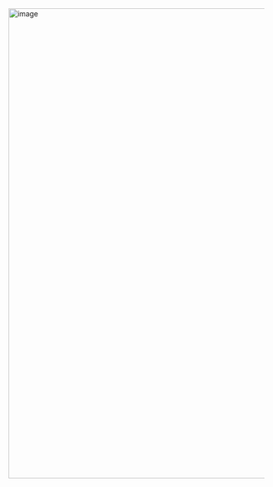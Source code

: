 <img width="1920" height="925" alt="image" src="https://github.com/user-attachments/assets/ffb57cd6-8d82-45b2-8b54-e8a8e8c1c8ea" />
